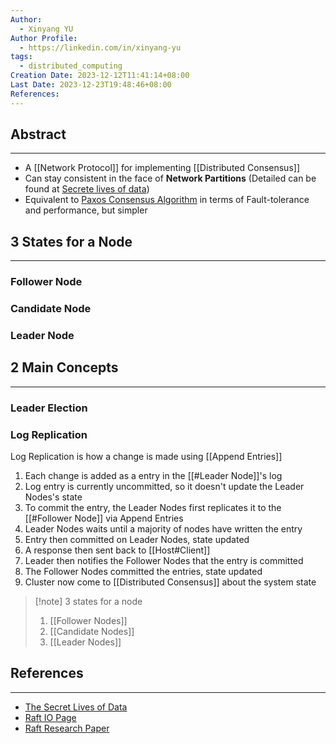 ```yaml
---
Author:
  - Xinyang YU
Author Profile:
  - https://linkedin.com/in/xinyang-yu
tags:
  - distributed_computing
Creation Date: 2023-12-12T11:41:14+08:00
Last Date: 2023-12-23T19:48:46+08:00
References: 
---
```

## Abstract
---
- A [[Network Protocol]] for implementing [[Distributed Consensus]]
- Can stay consistent in the face of **Network Partitions** (Detailed can be found at [Secrete lives of data](https://thesecretlivesofdata.com/raft/#replication))
- Equivalent to [Paxos Consensus Algorithm](https://www.scylladb.com/glossary/paxos-consensus-algorithm/) in  terms of Fault-tolerance  and performance, but simpler 

## 3 States for a Node
---
### Follower Node

### Candidate Node

### Leader Node


## 2 Main Concepts
---
### Leader Election
### Log Replication
Log Replication is how a change is made using [[Append Entries]]

1. Each change is added as a entry in the [[#Leader Node]]'s log
2. Log entry is currently uncommitted, so it doesn't update the Leader Nodes's state
3. To commit the entry, the Leader Nodes first replicates it to the [[#Follower Node]] via Append Entries
4. Leader Nodes waits until a majority of nodes have written the entry
6. Entry then committed on Leader Nodes, state updated
7. A response then sent back to [[Host#Client]]
8. Leader then notifies the Follower Nodes that the entry is committed
9. The Follower Nodes committed the entries, state updated
10. Cluster now come to [[Distributed Consensus]] about the system state

>[!note] 3 states for a node
>1. [[Follower Nodes]]
>2. [[Candidate Nodes]]
>3. [[Leader Nodes]]




## References
---
- [The Secret Lives of Data](https://thesecretlivesofdata.com/raft)
- [Raft IO Page](https://raft.github.io/)
- [Raft Research Paper](https://raft.github.io/raft.pdf)